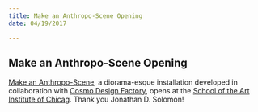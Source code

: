 ```yaml
---
title: Make an Anthropo-Scene Opening
date: 04/19/2017

---
```

## Make an Anthropo-Scene Opening

[Make an Anthropo-Scene](http://www.couldbearchitecture.com/project_anthropo-scene.html), a diorama-esque installation developed in collaboration with [Cosmo Design Factory](http://www.cosmodesignfactory.com/), opens at the [School of the Art Institute of Chicag](http://www.saic.edu/academics/departments/aiado). Thank you Jonathan D. Solomon!